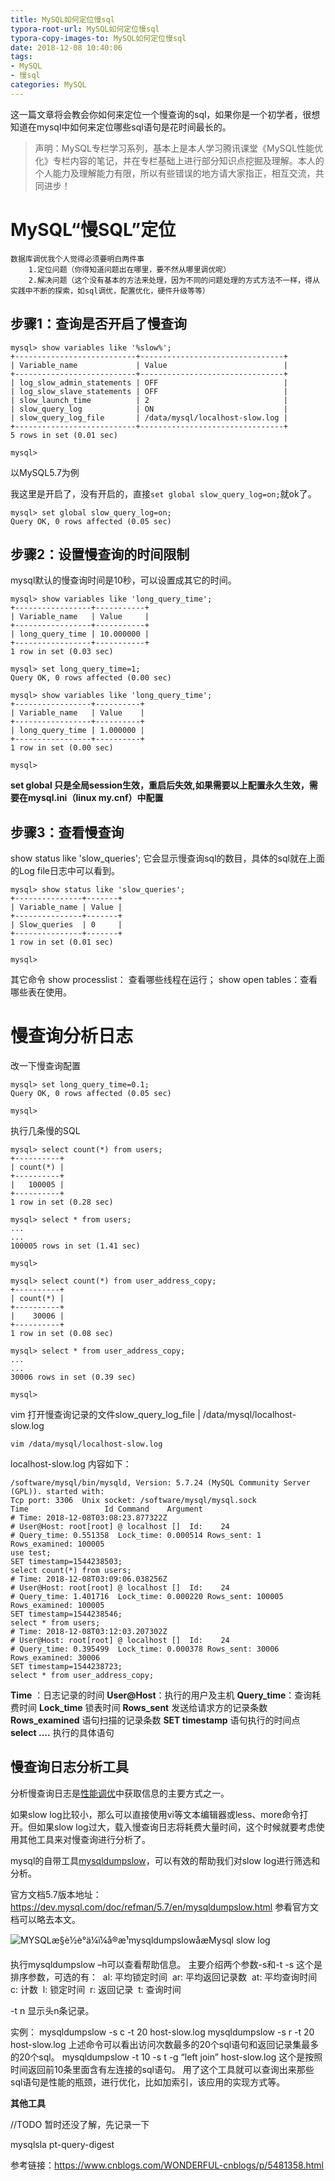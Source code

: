 ```yaml
---
title: MySQL如何定位慢sql
typora-root-url: MySQL如何定位慢sql
typora-copy-images-to: MySQL如何定位慢sql
date: 2018-12-08 10:40:06
tags: 
- MySQL
- 慢sql
categories: MySQL
---
```


​	这一篇文章将会教会你如何来定位一个慢查询的sql，如果你是一个初学者，很想知道在mysql中如何来定位哪些sql语句是花时间最长的。

<!-- more -->

> 声明：MySQL专栏学习系列，基本上是本人学习腾讯课堂《MySQL性能优化》专栏内容的笔记，并在专栏基础上进行部分知识点挖掘及理解。本人的个人能力及理解能力有限，所以有些错误的地方请大家指正，相互交流，共同进步！

# MySQL“慢SQL”定位

```
数据库调优我个人觉得必须要明白两件事
    1.定位问题（你得知道问题出在哪里，要不然从哪里调优呢）
    2.解决问题（这个没有基本的方法来处理，因为不同的问题处理的方式方法不一样，得从实践中不断的探索，如sql调优，配置优化，硬件升级等等） 
```

## 步骤1：查询是否开启了慢查询

```mysql
mysql> show variables like '%slow%';
+---------------------------+--------------------------------+
| Variable_name             | Value                          |
+---------------------------+--------------------------------+
| log_slow_admin_statements | OFF                            |
| log_slow_slave_statements | OFF                            |
| slow_launch_time          | 2                              |
| slow_query_log            | ON                             |
| slow_query_log_file       | /data/mysql/localhost-slow.log |
+---------------------------+--------------------------------+
5 rows in set (0.01 sec)

mysql> 
```

以MySQL5.7为例

我这里是开启了，没有开启的，直接`set global slow_query_log=on;`就ok了。 

```mysql
mysql> set global slow_query_log=on;
Query OK, 0 rows affected (0.05 sec)
```

## 步骤2：设置慢查询的时间限制

mysql默认的慢查询时间是10秒，可以设置成其它的时间。 

```mysql
mysql> show variables like 'long_query_time';
+-----------------+-----------+
| Variable_name   | Value     |
+-----------------+-----------+
| long_query_time | 10.000000 |
+-----------------+-----------+
1 row in set (0.03 sec)

mysql> set long_query_time=1;
Query OK, 0 rows affected (0.00 sec)

mysql> show variables like 'long_query_time';
+-----------------+----------+
| Variable_name   | Value    |
+-----------------+----------+
| long_query_time | 1.000000 |
+-----------------+----------+
1 row in set (0.00 sec)

mysql> 
```

**set global 只是全局session生效，重启后失效,如果需要以上配置永久生效，需要在mysql.ini（linux my.cnf）中配置**

## 步骤3：查看慢查询

show status like 'slow_queries'; 
它会显示慢查询sql的数目，具体的sql就在上面的Log file日志中可以看到。 

```mysql
mysql> show status like 'slow_queries';
+---------------+-------+
| Variable_name | Value |
+---------------+-------+
| Slow_queries  | 0     |
+---------------+-------+
1 row in set (0.01 sec)

mysql> 
```

其它命令 
show processlist： 查看哪些线程在运行； 
show open tables：查看哪些表在使用。

# 慢查询分析日志

改一下慢查询配置

```mysql
mysql> set long_query_time=0.1;
Query OK, 0 rows affected (0.05 sec)

mysql> 
```

执行几条慢的SQL

```mysql
mysql> select count(*) from users;
+----------+
| count(*) |
+----------+
|   100005 |
+----------+
1 row in set (0.28 sec)

mysql> select * from users;
...
...
100005 rows in set (1.41 sec)

mysql> 
```

```mysql
mysql> select count(*) from user_address_copy;
+----------+
| count(*) |
+----------+
|    30006 |
+----------+
1 row in set (0.08 sec)

mysql> select * from user_address_copy;
...
...
30006 rows in set (0.39 sec)

mysql> 
```

vim 打开慢查询记录的文件slow_query_log_file       | /data/mysql/localhost-slow.log

`vim /data/mysql/localhost-slow.log`

localhost-slow.log 内容如下：

```mysql
/software/mysql/bin/mysqld, Version: 5.7.24 (MySQL Community Server (GPL)). started with:
Tcp port: 3306  Unix socket: /software/mysql/mysql.sock
Time                 Id Command    Argument
# Time: 2018-12-08T03:08:23.877322Z
# User@Host: root[root] @ localhost []  Id:    24
# Query_time: 0.551358  Lock_time: 0.000514 Rows_sent: 1  Rows_examined: 100005
use test;
SET timestamp=1544238503;
select count(*) from users;
# Time: 2018-12-08T03:09:06.038256Z
# User@Host: root[root] @ localhost []  Id:    24
# Query_time: 1.401716  Lock_time: 0.000220 Rows_sent: 100005  Rows_examined: 100005
SET timestamp=1544238546;
select * from users;
# Time: 2018-12-08T03:12:03.207302Z
# User@Host: root[root] @ localhost []  Id:    24
# Query_time: 0.395499  Lock_time: 0.000378 Rows_sent: 30006  Rows_examined: 30006
SET timestamp=1544238723;
select * from user_address_copy;

```

**Time** ：日志记录的时间
**User@Host**：执行的用户及主机
**Query_time**：查询耗费时间 **Lock_time** 锁表时间 **Rows_sent** 发送给请求方的记录条数 **Rows_examined** 语句扫描的记录条数
**SET timestamp** 语句执行的时间点
**select ....** 执行的具体语句

## 慢查询日志分析工具

<!--参考https://www.olinux.org.cn/mysql/950.html-->

<!--参考https://www.centos.bz/2012/01/active-mysql-slow-log-mysqldumpslow/-->

分析慢查询日志是[性能调优](https://www.olinux.org.cn/tag/%e6%80%a7%e8%83%bd%e8%b0%83%e4%bc%98)中获取信息的主要方式之一。

如果slow log比较小，那么可以直接使用vi等文本编辑器或less、more命令打开。但如果slow log过大，载入慢查询日志将耗费大量时间，这个时候就要考虑使用其他工具来对慢查询进行分析了。

mysql的自带工具[mysqldumpslow](https://www.olinux.org.cn/tag/mysqldumpslow)，可以有效的帮助我们对slow log进行筛选和分析。

官方文档5.7版本地址：https://dev.mysql.com/doc/refman/5.7/en/mysqldumpslow.html
参看官方文档可以略去本文。

![MYSQLæ§è½è°ä¼ï¼å®æ¹mysqldumpslowåæMysql slow log](/QQ截图20160328172049.jpg)

执行mysqldumpslow –h可以查看帮助信息。
主要介绍两个参数-s和-t
-s 这个是排序参数，可选的有：
​	al: 平均锁定时间
​	ar: 平均返回记录数
​	at: 平均查询时间
​	c: 计数
​	l: 锁定时间
​	r: 返回记录
​	t: 查询时间

-t n 显示头n条记录。

实例：
mysqldumpslow -s c -t 20 host-slow.log
mysqldumpslow -s r -t 20 host-slow.log
上述命令可以看出访问次数最多的20个sql语句和返回记录集最多的20个sql。
mysqldumpslow -t 10 -s t -g “left join” host-slow.log
这个是按照时间返回前10条里面含有左连接的sql语句。
用了这个工具就可以查询出来那些sql语句是性能的瓶颈，进行优化，比如加索引，该应用的实现方式等。

**其他工具**

//TODO 暂时还没了解，先记录一下

mysqlsla
pt-query-digest



参考链接：https://www.cnblogs.com/WONDERFUL-cnblogs/p/5481358.html